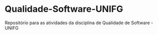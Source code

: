 # Qualidade-Software-UNIFG
Repositório para as atividades da disciplina de Qualidade de Software - UNIFG
